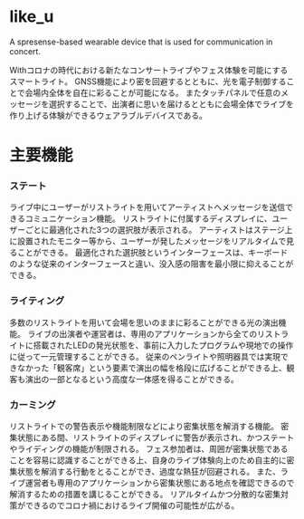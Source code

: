 # like_u
A spresense-based wearable device that is used for communication in concert.

Withコロナの時代における新たなコンサートライブやフェス体験を可能にするスマートライト。
GNSS機能により密を回避するとともに、光を電子制御することで会場内全体を自在に彩ることが可能になる。
またタッチパネルで任意のメッセージを選択することで、出演者に思いを届けるとともに会場全体でライブを作り上げる体験ができるウェアラブルデバイスである。

# 主要機能

### ステート
ライブ中にユーザーがリストライトを用いてアーティストへメッセージを送信できるコミュニケーション機能。
リストライトに付属するディスプレイに、ユーザーごとに最適化された3つの選択肢が表示される。
アーティストはステージ上に設置されたモニター等から、ユーザーが発したメッセージをリアルタイムで見ることができる。
最適化された選択肢というインターフェースは、キーボードのような従来のインターフェースと違い、没入感の阻害を最小限に抑えることができる。
### ライティング
多数のリストライトを用いて会場を思いのままに彩ることができる光の演出機能。
ライブの出演者や運営者は、専用のアプリケーションから全てのリストライトに搭載されたLEDの発光状態を、事前に入力したプログラムや現地での操作に従って一元管理することができる。
従来のペンライトや照明器具では実現できなかった「観客席」という要素で演出の幅を格段に広げることができる上、観客も演出の一部となるという高度な一体感を得ることができる。
### カーミング
リストライトでの警告表示や機能制限などにより密集状態を解消する機能。
密集状態にある間、リストライトのディスプレイに警告が表示され、かつステートやライディングの機能が制限される。
フェス参加者は、周囲が密集状態であることを容易に認識することができる上、自身のライブ体験向上のため自主的に密集状態を解消する行動をとることができ、過度な熱狂が回避される。
また、ライブ運営者も専用のアプリケーションから密集状態にある地点を確認できるので解消するための措置を講じることができる。
リアルタイムかつ分散的な密集対策ができるのでコロナ禍におけるライブ開催の可能性が広がる。
